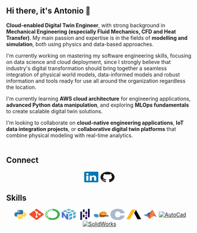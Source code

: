 ## Hi there, it's Antonio 👋

**Cloud-enabled Digital Twin Engineer**, with strong background in **Mechanical Engineering (especially Fluid Mechanics, CFD and Heat Transfer)**. My main passion and expertise is in the fields of **modelling and simulation**, both using physics and data-based approaches.

I'm currently working on mastering my software engineering skills, focusing on data science and cloud deployment, since I strongly believe that industry's digital transformation should bring together a seamless integration of physical world models, data-informed models and robust information and tools ready for use all around the organization regardless the location.

I'm currently learning **AWS cloud architecture** for engineering applications, **advanced Python data manipulation**, and exploring **MLOps fundamentals** to create scalable digital twin solutions.

I'm looking to collaborate on **cloud-native engineering applications**, **IoT data integration projects**, or **collaborative digital twin platforms** that combine physical modeling with real-time analytics.
<br></br>
<h2 align="left">Connect</h2>
<p align="center">
<a href="www.linkedin.com/in/antonio-alcaide-moreno" target="blank"><img align="center" src="https://github.com/devicons/devicon/blob/master/icons/linkedin/linkedin-original.svg" alt="antonio-alcaide-moreno" height="30" width="40" /></a>
<a href="https://github.com/AntonioAlcaideMoreno" target="blank"><img align="center" src="https://github.com/devicons/devicon/blob/master/icons/github/github-original.svg" alt="AntonioAlcaideMoreno" height="30" width="40" /></a>
</p>

<h2 align="left">Skills</h2>
<p align="center">
<a href="https://www.python.org/about/" target="blank"><img align="center" src="https://github.com/devicons/devicon/blob/master/icons/python/python-original.svg" alt="Python" height="30" width="40" /></a>
<a href="https://git-scm.com/about/branching-and-merging" target="blank"><img align="center" src="https://github.com/devicons/devicon/blob/master/icons/git/git-original.svg" alt="Git" height="30" width="40" /></a>
<a href="https://www.anaconda.com/" target="blank"><img align="center" src="https://github.com/devicons/devicon/blob/master/icons/anaconda/anaconda-original.svg" alt="Anaconda" height="30" width="40" /></a>
<a href="https://numpy.org/" target="blank"><img align="center" src="https://github.com/devicons/devicon/blob/master/icons/numpy/numpy-original.svg" alt="Numpy" height="30" width="40" /></a>
<a href="https://pandas.pydata.org/" target="blank"><img align="center" src="https://github.com/devicons/devicon/blob/master/icons/pandas/pandas-original.svg" alt="Pandas" height="30" width="40" /></a>
<a href="https://scikit-learn.org/stable/index.html" target="blank"><img align="center" src="https://github.com/devicons/devicon/blob/master/icons/scikitlearn/scikitlearn-original.svg" alt="Scikit Learn" height="30" width="40" /></a>
<a target="blank"><img align="center" src="https://github.com/devicons/devicon/blob/master/icons/c/c-original.svg" alt="C" height="30" width="40" /></a>
<a href="https://www.ansys.com/" target="blank"><img align="center" src="https://github.com/devicons/devicon/blob/master/icons/ansys/ansys-original.svg" alt="Ansys" height="30" width="40" /></a>
<a href="https://es.mathworks.com/products/matlab.html" target="blank"><img align="center" src="https://github.com/devicons/devicon/blob/master/icons/matlab/matlab-original.svg" alt="Matlab" height="30" width="40" /></a>
<a href="https://www.autodesk.com/es/products/autocad/overview" target="blank"><img align="center" src="https://github.com/simple-icons/simple-icons/blob/develop/icons/autocad.svg" alt="AutoCad" height="30" width="40" /></a>
<a href="https://www.solidworks.com/es" target="blank"><img align="center" src="https://github.com/simple-icons/simple-icons/blob/develop/icons/dassaultsystemes.svg" alt="SolidWorks" height="30" width="40" /></a>
</p>

